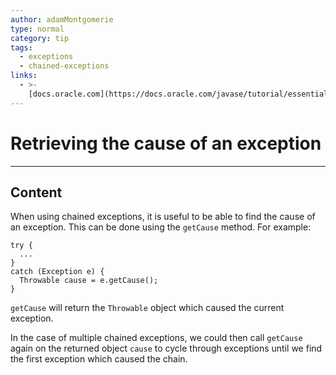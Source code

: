 ```yaml
---
author: adamMontgomerie
type: normal
category: tip
tags:
  - exceptions
  - chained-exceptions
links:
  - >-
    [docs.oracle.com](https://docs.oracle.com/javase/tutorial/essential/exceptions/chained.html){website}
---
```


# Retrieving the cause of an exception


---

## Content

When using chained exceptions, it is useful to be able to find the cause of an exception. This can be done using the `getCause` method. For example:

```plain-text
try {
  ...
}
catch (Exception e) {
  Throwable cause = e.getCause();
}
```

`getCause` will return the `Throwable` object which caused the current exception.

In the case of multiple chained exceptions, we could then call `getCause` again on the returned object `cause` to cycle through exceptions until we find the first exception which caused the chain.

